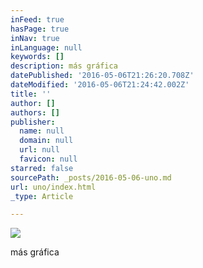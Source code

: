```yaml
---
inFeed: true
hasPage: true
inNav: true
inLanguage: null
keywords: []
description: más gráfica
datePublished: '2016-05-06T21:26:20.708Z'
dateModified: '2016-05-06T21:24:42.002Z'
title: ''
author: []
authors: []
publisher:
  name: null
  domain: null
  url: null
  favicon: null
starred: false
sourcePath: _posts/2016-05-06-uno.md
url: uno/index.html
_type: Article

---
```

![](https://the-grid-user-content.s3-us-west-2.amazonaws.com/bc0ae043-50df-43ae-940d-7989094beb6a.jpg)

más gráfica